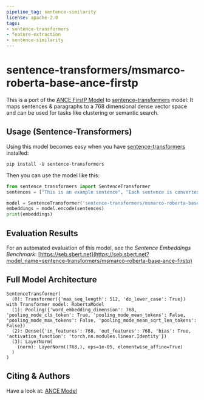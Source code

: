 ```yaml
---
pipeline_tag: sentence-similarity
license: apache-2.0
tags:
- sentence-transformers
- feature-extraction
- sentence-similarity
---
```


# sentence-transformers/msmarco-roberta-base-ance-firstp

This is a port of the [ANCE FirstP Model](https://github.com/microsoft/ANCE/) to [sentence-transformers](https://www.SBERT.net) model: It maps sentences & paragraphs to a 768 dimensional dense vector space and can be used for tasks like clustering or semantic search.



## Usage (Sentence-Transformers)

Using this model becomes easy when you have [sentence-transformers](https://www.SBERT.net) installed:

```
pip install -U sentence-transformers
```

Then you can use the model like this:

```python
from sentence_transformers import SentenceTransformer
sentences = ["This is an example sentence", "Each sentence is converted"]

model = SentenceTransformer('sentence-transformers/msmarco-roberta-base-ance-firstp')
embeddings = model.encode(sentences)
print(embeddings)
```



## Evaluation Results



For an automated evaluation of this model, see the *Sentence Embeddings Benchmark*: [https://seb.sbert.net](https://seb.sbert.net?model_name=sentence-transformers/msmarco-roberta-base-ance-firstp)



## Full Model Architecture
```
SentenceTransformer(
  (0): Transformer({'max_seq_length': 512, 'do_lower_case': True}) with Transformer model: RobertaModel 
  (1): Pooling({'word_embedding_dimension': 768, 'pooling_mode_cls_token': True, 'pooling_mode_mean_tokens': False, 'pooling_mode_max_tokens': False, 'pooling_mode_mean_sqrt_len_tokens': False})
  (2): Dense({'in_features': 768, 'out_features': 768, 'bias': True, 'activation_function': 'torch.nn.modules.linear.Identity'})
  (3): LayerNorm(
    (norm): LayerNorm((768,), eps=1e-05, elementwise_affine=True)
  )
)
```

## Citing & Authors

Have a look at: [ANCE Model](https://github.com/microsoft/ANCE/)